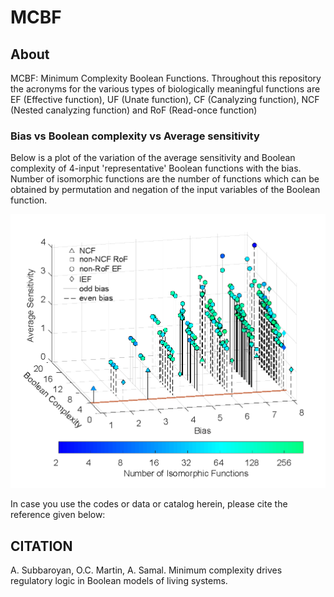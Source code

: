 # MCBF

## About
MCBF: Minimum Complexity Boolean Functions. Throughout this repository the acronyms for the various types of biologically meaningful functions are EF (Effective function), UF (Unate function), CF (Canalyzing function), NCF (Nested canalyzing function) and RoF (Read-once function)

### Bias vs Boolean complexity vs Average sensitivity
Below is a plot of the variation of the average sensitivity and Boolean complexity of 4-input 'representative' Boolean functions with the bias. Number of isomorphic functions are the number of functions which can be obtained by permutation and negation of the input variables of the Boolean function.

<img src="3d_bias_as_bc_plot.png">



In case you use the codes or data or catalog herein, please cite the reference given below: 

## CITATION
A. Subbaroyan, O.C. Martin, A. Samal. Minimum complexity drives regulatory logic in Boolean models of living systems. 
